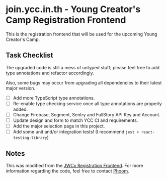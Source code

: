 # join.ycc.in.th - Young Creator's Camp Registration Frontend

This is the registration frontend that will be used for the upcoming Young Creator's Camp.

## Task Checklist

The upgraded code is still a mess of untyped stuff; please feel free to add type annotations and refactor accordingly.

Also, some bugs may occur from upgrading all dependencies to their latest major version.

- [ ] Add more TypeScript type annotations.
- [ ] Re-enable type checking service once all type annotations are properly added.
- [ ] Change Firebase, Segment, Sentry and FullStory API Key and Account.
- [ ] Update design and form to match YCC CI and requirements.
- [ ] Add the major selection page in this project.
- [ ] Add some unit and/or integration tests! (I recommend `jest + react-testing-library`)

## Notes

This was modified from the [JWCx Registration Frontend](https://github.com/WebmasterCamp/jwcx-registration-frontend). For more information regarding the code, feel free to contact [Phoom](https://github.com/phoomparin).
